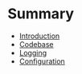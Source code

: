 # Summary

* [Introduction](README.md)
* [Codebase](codebase.md)
* [Logging](logging.md)
* [Configuration](configuration.md)

